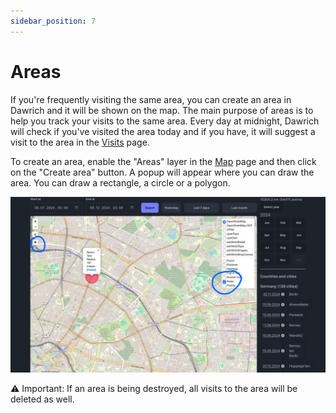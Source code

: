 ```yaml
---
sidebar_position: 7
---
```


# Areas

If you're frequently visiting the same area, you can create an area in Dawrich and it will be shown on the map. The main purpose of areas is to help you track your visits to the same area. Every day at midnight, Dawrich will check if you've visited the area today and if you have, it will suggest a visit to the area in the [Visits](/docs/features/visits-and-places) page.

To create an area, enable the "Areas" layer in the [Map](/docs/features/map) page and then click on the "Create area" button. A popup will appear where you can draw the area. You can draw a rectangle, a circle or a polygon.

![Areas](images/areas-tool.png)

⚠️ Important: If an area is being destroyed, all visits to the area will be deleted as well.

